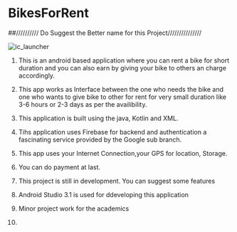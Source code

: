 # BikesForRent
##////////// Do Suggest the  Better name  for this Project///////////////

![ic_launcher](https://user-images.githubusercontent.com/24359494/44312428-8c4e2480-a415-11e8-821c-68b3d55ef927.png)


1. This is an android based application where you can rent a bike for short duration and you can also earn by giving your bike 
    to others an charge accordingly.
2. This app works as Interface between the one who needs the bike and one who wants to give bike to other for rent for 
    very small duration like 3-6 hours or 2-3 days as per the availibility.
    
3. This application is built using the java, Kotlin and XML.
4. Tihs application uses Firebase for backend and authentication a fascinating service provided by the Google sub branch.
5. This app uses your Internet Connection,your GPS for location, Storage.
6. You can do payment at last.
7. This project is still in development. You can suggest some features
8. Android Studio 3.1 is used for ddeveloping this application
9. Minor project work for the academics
10. 
